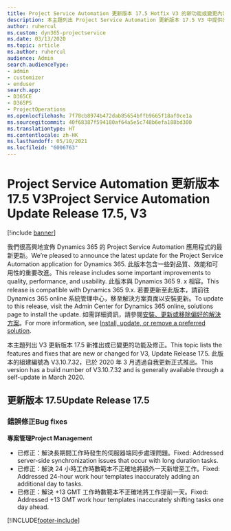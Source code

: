 ```yaml
---
title: Project Service Automation 更新版本 17.5 Hotfix V3 的新功能或變更內容
description: 本主題列出 Project Service Automation 更新版本 17.5 V3 中提供的功能和修正。
author: ruhercul
ms.custom: dyn365-projectservice
ms.date: 03/13/2020
ms.topic: article
ms.author: ruhercul
audience: Admin
search.audienceType:
- admin
- customizer
- enduser
search.app:
- D365CE
- D365PS
- ProjectOperations
ms.openlocfilehash: 7f78cb8974b472dab85654bffb9665f18af0ce1a
ms.sourcegitcommit: 40f68387f594180af64a5e5c748b6efa188bd300
ms.translationtype: HT
ms.contentlocale: zh-HK
ms.lasthandoff: 05/10/2021
ms.locfileid: "6006763"
---
```

# <a name="project-service-automation-update-release-175-v3"></a><span data-ttu-id="79276-103">Project Service Automation 更新版本 17.5 V3</span><span class="sxs-lookup"><span data-stu-id="79276-103">Project Service Automation Update Release 17.5, V3</span></span>

[!include [banner](../includes/psa-now-project-operations.md)]

<span data-ttu-id="79276-104">我們很高興地宣佈 Dynamics 365 的 Project Service Automation 應用程式的最新更新。</span><span class="sxs-lookup"><span data-stu-id="79276-104">We’re pleased to announce the latest update for the Project Service Automation application for Dynamics 365.</span></span> <span data-ttu-id="79276-105">此版本包含一些對品質、效能和可用性的重要改進。</span><span class="sxs-lookup"><span data-stu-id="79276-105">This release includes some important improvements to quality, performance, and usability.</span></span>  <span data-ttu-id="79276-106">此版本與 Dynamics 365 9. x 相容。</span><span class="sxs-lookup"><span data-stu-id="79276-106">This release is compatible with Dynamics 365 9.x.</span></span> <span data-ttu-id="79276-107">若要更新至此版本，請前往 Dynamics 365 online 系統管理中心，移至解決方案頁面以安裝更新。</span><span class="sxs-lookup"><span data-stu-id="79276-107">To update to this release, visit the Admin Center for Dynamics 365 online, solutions page to install the update.</span></span> <span data-ttu-id="79276-108">如需詳細資訊，請參閱[安裝、更新或移除偏好的解決方案](/power-platform/admin/install-remove-preferred-solution)。</span><span class="sxs-lookup"><span data-stu-id="79276-108">For more information, see [Install, update, or remove a preferred solution](/power-platform/admin/install-remove-preferred-solution).</span></span>

<span data-ttu-id="79276-109">本主題列出 V3 更新版本 17.5 新推出或已變更的功能及修正。</span><span class="sxs-lookup"><span data-stu-id="79276-109">This topic lists the features and fixes that are new or changed for V3, Update Release 17.5.</span></span> <span data-ttu-id="79276-110">此版本的組建編號為 V3.10.7.32，已於 2020 年 3 月透過自我更新正式推出。</span><span class="sxs-lookup"><span data-stu-id="79276-110">This version has a build number of V3.10.7.32 and is generally available through a self-update in March 2020.</span></span>


## <a name="update-release-175"></a><span data-ttu-id="79276-111">更新版本 17.5</span><span class="sxs-lookup"><span data-stu-id="79276-111">Update Release 17.5</span></span>

### <a name="bug-fixes"></a><span data-ttu-id="79276-112">錯誤修正</span><span class="sxs-lookup"><span data-stu-id="79276-112">Bug fixes</span></span>


<span data-ttu-id="79276-113">**專案管理**</span><span class="sxs-lookup"><span data-stu-id="79276-113">**Project Management**</span></span>

- <span data-ttu-id="79276-114">已修正：解決長期間工作時發生的伺服器端同步處理問題。</span><span class="sxs-lookup"><span data-stu-id="79276-114">Fixed: Addressed server-side synchronization issues that occur with long duration tasks.</span></span>
- <span data-ttu-id="79276-115">已修正：解決 24 小時工作時數範本不正確地將額外一天新增至工作。</span><span class="sxs-lookup"><span data-stu-id="79276-115">Fixed: Addressed 24-hour work hour templates inaccurately adding an additional day to tasks.</span></span>
- <span data-ttu-id="79276-116">已修正：解決 +13 GMT 工作時數範本不正確地將工作提前一天。</span><span class="sxs-lookup"><span data-stu-id="79276-116">Fixed: Addressed +13 GMT work hour templates inaccurately shifting tasks one day ahead.</span></span>



[!INCLUDE[footer-include](../includes/footer-banner.md)]